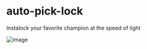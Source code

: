 # auto-pick-lock

Instalock your favorite champion at the speed of light

![image](https://github.com/GnuhViet/auto-pick-lock/assets/34486659/e64c2f06-0340-4588-8c11-d6536856678e)
